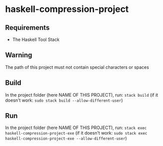 # haskell-compression-project

## Requirements

- The Haskell Tool Stack

## Warning

The path of this project must not contain special characters or spaces

## Build

In the project folder (here NAME OF THIS PROJECT), run: `stack build` (if it doesn't work: `sudo stack build --allow-different-user`)

## Run

In the project folder (here NAME OF THIS PROJECT), run: `stack exec haskell-compression-project-exe` (if it doesn't work: `sudo stack exec haskell-compression-project-exe --allow-different-user`)
